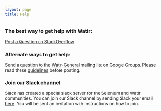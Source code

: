 ```yaml
---
layout: page
title: Help
---
```


### The best way to get help with Watir:
[Post a Question on StackOverflow](http://stackoverflow.com/questions/tagged/watir-webdriver)

### Alternate ways to get help:
Send a question to the [Watir-General](https://groups.google.com/forum/#!forum/watir-general) mailing list on Google Groups. Please read these [guidelines](https://github.com/watir/watir_meta/wiki/Guidelines-for-Posting-to-Watir-General-Google-Group) before posting.

### Join our Slack channel
Slack has created a special slack server for the Selenium and Watir communities. You can join our Slack channel by sending Slack your email [here](http://seleniumhq.herokuapp.com). You will be sent an invitation with instructions on how to join.
